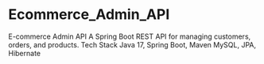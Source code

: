 # Ecommerce_Admin_API
E-commerce Admin API A Spring Boot REST API for managing customers, orders, and products.  Tech Stack Java 17, Spring Boot, Maven  MySQL, JPA, Hibernate
